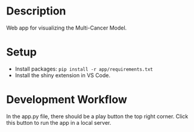 # Description
Web app for visualizing the Multi-Cancer Model.

# Setup
- Install packages: ```pip install -r app/requirements.txt```
- Install the shiny extension in VS Code.

# Development Workflow
In the app.py file, there should be a play button the top right corner. Click this button to run the app in a local server.